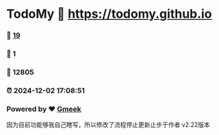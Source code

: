 # TodoMy :link: https://todomy.github.io 
### :page_facing_up: [19](https://todomy.github.io/tag.html) 
### :speech_balloon: 1 
### :hibiscus: 12805 
### :alarm_clock: 2024-12-02 17:08:51 
### Powered by :heart: [Gmeek](https://github.com/Meekdai/Gmeek)

因为目前功能够我自己瞎写，所以修改了流程停止更新止步于作者 v2.22版本
